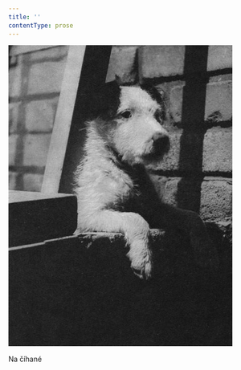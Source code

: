 ```yaml
---
title: ''
contentType: prose
---
```


![dasenka_fotky_023](./resources/dasenka_fotky_023.jpg)  

Na číhané

